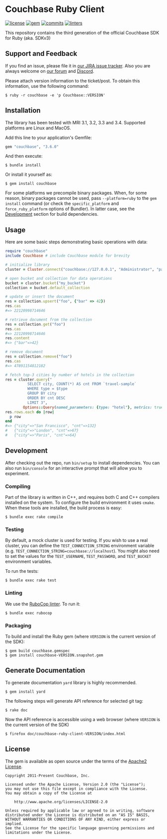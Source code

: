 # Couchbase Ruby Client

[![license](https://img.shields.io/github/license/couchbase/couchbase-ruby-client?color=brightgreen)](https://opensource.org/licenses/Apache-2.0)
[![gem](https://img.shields.io/gem/v/couchbase?color=brightgreen)](https://rubygems.org/gems/couchbase)
[![commits](https://img.shields.io/github/commits-since/couchbase/couchbase-ruby-client/latest?color=brightgreen)](https://github.com/couchbase/couchbase-ruby-client/commits/main)
[![linters](https://img.shields.io/github/actions/workflow/status/couchbase/couchbase-ruby-client/linters.yml?branch=main&label=linters)](https://github.com/couchbase/couchbase-ruby-client/actions?query=workflow%3Alinters)

This repository contains the third generation of the official Couchbase SDK for Ruby (aka. SDKv3)

## Support and Feedback

If you find an issue, please file it in [our JIRA issue tracker](https://couchbase.com/issues/browse/RCBC). Also you are
always welcome on [our forum](https://forums.couchbase.com/c/ruby-sdk) and [Discord](https://discord.com/invite/sQ5qbPZuTh).

Please attach version information to the ticket/post. To obtain this information, use the following command:

    $ ruby -r couchbase -e 'p Couchbase::VERSION'

## Installation

The library has been tested with MRI 3.1, 3.2, 3.3 and 3.4. Supported platforms are Linux and MacOS.

Add this line to your application's Gemfile:

```ruby
gem "couchbase", "3.6.0"
```

And then execute:

    $ bundle install

Or install it yourself as:

    $ gem install couchbase

For some platforms we precompile binary packages. When, for some reason, binary packages cannot be used, pass
`--platform=ruby` to the `gem install` command (or check the `specific_platform` and `force_ruby_platform` options of Bundler).
In latter case, see the [Development](#development) section for build dependencies.

## Usage

Here are some basic steps demonstrating basic operations with data:

```ruby
require "couchbase"
include Couchbase # include Couchbase module for brevity

# initialize library
cluster = Cluster.connect("couchbase://127.0.0.1", "Administrator", "password")

# open bucket and collection for data operations
bucket = cluster.bucket("my_bucket")
collection = bucket.default_collection

# update or insert the document
res = collection.upsert("foo", {"bar" => 42})
res.cas
#=> 22120998714646

# retrieve document from the collection
res = collection.get("foo")
res.cas
#=> 22120998714646
res.content
#=> {"bar"=>42}

# remove document
res = collection.remove("foo")
res.cas
#=> 47891154812182

# fetch top-3 cities by number of hotels in the collection
res = cluster.query("
          SELECT city, COUNT(*) AS cnt FROM `travel-sample`
          WHERE type = $type
          GROUP BY city
          ORDER BY cnt DESC
          LIMIT 3",
        Options::Query(named_parameters: {type: "hotel"}, metrics: true))
res.rows.each do |row|
  p row
end
#=> {"city"=>"San Francisco", "cnt"=>132}
#   {"city"=>"London", "cnt"=>67}
#   {"city"=>"Paris", "cnt"=>64}
```

## Development

After checking out the repo, run `bin/setup` to install dependencies. You can also run `bin/console` for an interactive
prompt that will allow you to experiment.

### Compiling

Part of the library is written in C++, and requires both C and C++ compilers installed on the system. To configure the build
environment it uses `cmake`. When these tools are installed, the build process is easy:

    $ bundle exec rake compile

### Testing

By default, a mock cluster is used for testing. If you wish to use a real cluster, you can define the
`TEST_CONNECTION_STRING` environment variable (e.g. `TEST_CONNECTION_STRING=couchbase://localhost`). You might also need to set the values for the `TEST_USERNAME`, `TEST_PASSWORD`, and `TEST_BUCKET`
 environment variables.

To run the tests:

    $ bundle exec rake test

### Linting

We use the [RuboCop linter](https://rubocop.org/). To run it:

    $ bundle exec rubocop

### Packaging

To build and install the Ruby gem (where `VERSION` is the current version of the SDK):

    $ gem build couchbase.gemspec
    $ gem install couchbase-VERSION.snapshot.gem

## Generate Documentation

To generate documentation `yard` library is highly recommended.

    $ gem install yard

The following steps will generate API reference for selected git tag:

    $ rake doc

Now the API reference is accessible using a web browser (where `VERSION` is the current version of the SDK)

    $ firefox doc/couchbase-ruby-client-VERSION/index.html

## License

The gem is available as open source under the terms of the [Apache2 License](https://opensource.org/licenses/Apache-2.0).

    Copyright 2011-Present Couchbase, Inc.

    Licensed under the Apache License, Version 2.0 (the "License");
    you may not use this file except in compliance with the License.
    You may obtain a copy of the License at

        http://www.apache.org/licenses/LICENSE-2.0

    Unless required by applicable law or agreed to in writing, software
    distributed under the License is distributed on an "AS IS" BASIS,
    WITHOUT WARRANTIES OR CONDITIONS OF ANY KIND, either express or implied.
    See the License for the specific language governing permissions and
    limitations under the License.

